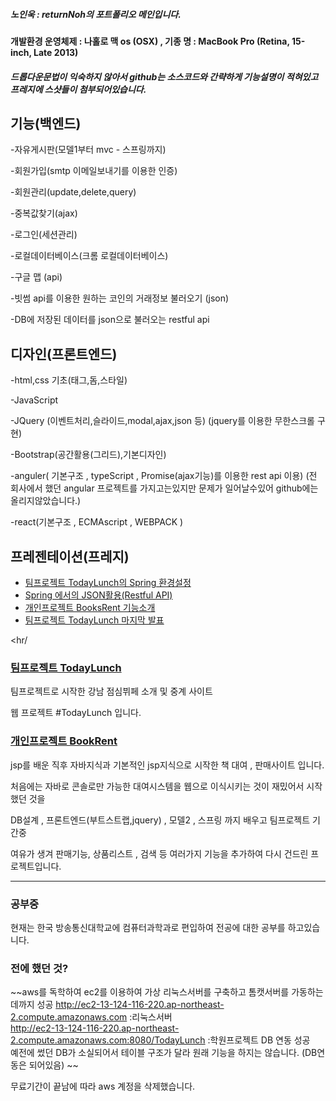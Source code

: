 
##### 노인욱 : returnNoh의 포트폴리오 메인입니다. 
#### 개발환경 운영체제 : 나홀로 맥 os (OSX)  , 기종 명 : MacBook Pro (Retina, 15-inch, Late 2013)

##### 드롭다운문법이 익숙하지 않아서 github는 소스코드와 간략하게 기능설명이 적혀있고 프레지에 스샷들이 첨부되어있습니다.

## 기능(백엔드)
-자유게시판(모델1부터 mvc - 스프링까지)

-회원가입(smtp 이메일보내기를 이용한 인증)

-회원관리(update,delete,query)

-중복값찾기(ajax)

-로그인(세션관리)

-로컬데이터베이스(크롬 로컬데이터베이스)

-구글 맵 (api)

-빗썸 api를 이용한 원하는 코인의 거래정보 불러오기 (json)

-DB에 저장된 데이터를 json으로 불러오는 restful api 


## 디자인(프론트엔드)

-html,css 기초(태그,돔,스타일)

-JavaScript

-JQuery (이벤트처리,슬라이드,modal,ajax,json 등) (jquery를 이용한 무한스크롤 구현)

-Bootstrap(공간활용(그리드),기본디자인)

-anguler( 기본구조 , typeScript  , Promise(ajax기능)를 이용한 rest api 이용)
(전 회사에서 했던 angular 프로젝트를 가지고는있지만 문제가 일어날수있어 github에는 올리지않았습니다.)

-react(기본구조 , ECMAscript , WEBPACK )

## 프레젠테이션(프레지)
- [팀프로젝트 TodayLunch의 Spring 환경설정](https://prezi.com/view/Z9vrQ8WIKaw4OIbVlLWX/)
- [Spring 에서의 JSON활용(Restful API)](https://prezi.com/view/f7QMlmkAhAjYQpH91G3v/)
- [개인프로젝트 BooksRent 기능소개](https://prezi.com/view/Mri7Cyf39N5Zjk7mQ6yy/)
- [팀프로젝트 TodayLunch 마지막 발표](https://prezi.com/ypdtkey_ptz9/presentation)

<hr/


### [팀프로젝트 TodayLunch](https://github.com/returnNoh/TodayLunch)

팀프로젝트로 시작한 강남 점심뷔페 소개 및 중계 사이트

웹 프로젝트 #TodayLunch 입니다.
          


### [개인프로젝트 BookRent](https://github.com/returnNoh/BooksRent)

jsp를 배운 직후 자바지식과 기본적인 jsp지식으로 시작한 책 대여 , 판매사이트 입니다.

처음에는 자바로 콘솔로만 가능한 대여시스템을 웹으로 이식시키는 것이 재밌어서 시작했던 것을 

DB설계 , 프론트엔드(부트스트랩,jquery) , 모델2 , 스프링 까지 배우고 팀프로젝트 기간중 

여유가 생겨 판매기능, 상품리스트 , 검색 등 여러가지 기능을 추가하여 다시 건드린 프로젝트입니다.



<hr/>

### 공부중

현재는 한국 방송통신대학교에 컴퓨터과학과로 편입하여 전공에 대한 공부를 하고있습니다.


### 전에 했던 것?

~~aws를 독학하여 ec2를 이용하여 가상 리눅스서버를 구축하고 톰캣서버를 가동하는데까지 성공 
http://ec2-13-124-116-220.ap-northeast-2.compute.amazonaws.com  :리눅스서버  
http://ec2-13-124-116-220.ap-northeast-2.compute.amazonaws.com:8080/TodayLunch  :학원프로젝트 DB 연동 성공  
예전에 썼던 DB가 소실되어서 테이블 구조가 달라 원래 기능을 하지는 않습니다.  (DB연동은 되어있음)
~~


무료기간이 끝남에 따라 aws 계정을 삭제했습니다.



